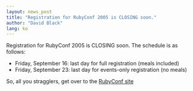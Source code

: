 ```yaml
---
layout: news_post
title: "Registration for RubyConf 2005 is CLOSING soon."
author: "David Black"
lang: ko
---
```


Registration for RubyConf 2005 is CLOSING soon. The schedule is as
follows:

* Friday, September 16: last day for full registration (meals included)
* Friday, September 23: last day for events-only registration (no meals)

So, all you stragglers, get over to the [RubyConf site][1]



[1]: http://www.rubycentral.org/conference/register 
